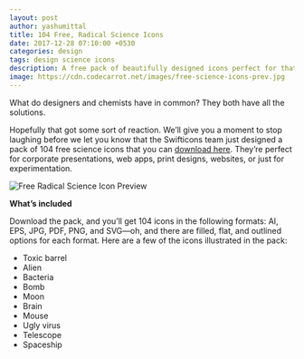 ```yaml
---
layout: post
author: yashumittal
title: 104 Free, Radical Science Icons
date: 2017-12-28 07:10:00 +0530
categories: design
tags: design science icons
description: A free pack of beautifully designed icons perfect for that science-related app, website, or print project you're working on.
image: https://cdn.codecarrot.net/images/free-science-icons-prev.jpg
---
```


What do designers and chemists have in common? They both have all the solutions.

Hopefully that got some sort of reaction. We’ll give you a moment to stop laughing before we let you know that the Swifticons team just designed a pack of 104 free science icons that you can [download here](//www.instamojo.com/codecarrot/radical-science-icons/). They’re perfect for corporate presentations, web apps, print designs, websites, or just for experimentation.

![Free Radical Science Icon Preview](https://cdn.codecarrot.net/images/free-science-icons-prev.jpg)

**What’s included**

Download the pack, and you’ll get 104 icons in the following formats: AI, EPS, JPG, PDF, PNG, and SVG—oh, and there are filled, flat, and outlined options for each format. Here are a few of the icons illustrated in the pack:

* Toxic barrel
* Alien
* Bacteria
* Bomb
* Moon
* Brain
* Mouse
* Ugly virus
* Telescope
* Spaceship
